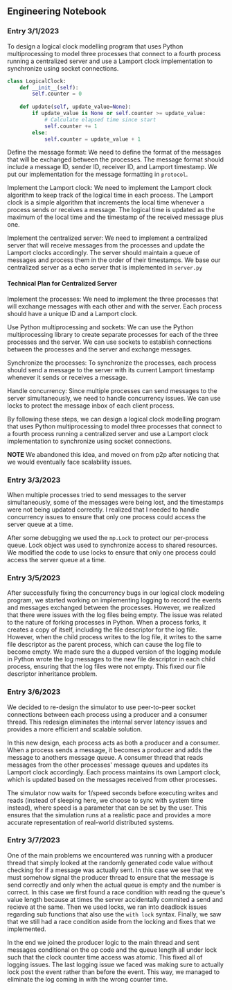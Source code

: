 ## Engineering Notebook

### Entry 3/1/2023

To design a logical clock modelling program that uses Python multiprocessing to model three processes that connect to a fourth process running a centralized server and use a Lamport clock implementation to synchronize using socket connections.

```python
class LogicalClock:
    def __init__(self):
        self.counter = 0
    
    def update(self, update_value=None):
        if update_value is None or self.counter >= update_value:
            # Calculate elapsed time since start
            self.counter += 1
        else:
            self.counter = update_value + 1
```

Define the message format: We need to define the format of the messages that will be exchanged between the processes. The message format should include a message ID, sender ID, receiver ID, and Lamport timestamp. We put our implementation for the message formatting in `protocol`.

Implement the Lamport clock: We need to implement the Lamport clock algorithm to keep track of the logical time in each process. The Lamport clock is a simple algorithm that increments the local time whenever a process sends or receives a message. The logical time is updated as the maximum of the local time and the timestamp of the received message plus one.

Implement the centralized server: We need to implement a centralized server that will receive messages from the processes and update the Lamport clocks accordingly. The server should maintain a queue of messages and process them in the order of their timestamps. We base our centralized server as a echo server that is implemented in `server.py`


#### Technical Plan for Centralized Server

Implement the processes: We need to implement the three processes that will exchange messages with each other and with the server. Each process should have a unique ID and a Lamport clock.

Use Python multiprocessing and sockets: We can use the Python multiprocessing library to create separate processes for each of the three processes and the server. We can use sockets to establish connections between the processes and the server and exchange messages.

Synchronize the processes: To synchronize the processes, each process should send a message to the server with its current Lamport timestamp whenever it sends or receives a message.

Handle concurrency: Since multiple processes can send messages to the server simultaneously, we need to handle concurrency issues. We can use locks to protect the message inbox of each client process. 

By following these steps, we can design a logical clock modelling program that uses Python multiprocessing to model three processes that connect to a fourth process running a centralized server and use a Lamport clock implementation to synchronize using socket connections.

**NOTE** We abandoned this idea, and moved on from p2p after noticing that we would eventually face scalability issues. 

### Entry 3/3/2023

When multiple processes tried to send messages to the server simultaneously, some of the messages were being lost, and the timestamps were not being updated correctly. I realized that I needed to handle concurrency issues to ensure that only one process could access the server queue at a time.

After some debugging we used the `mp.Lock` to protect our per-process queue. Lock object was used to synchronize access to shared resources. We modified the code to use locks to ensure that only one process could access the server queue at a time. 

### Entry 3/5/2023

After successfully fixing the concurrency bugs in our logical clock modeling program, we started working on implementing logging to record the events and messages exchanged between the processes. However, we realized that there were issues with the log files being empty. The issue was related to the nature of forking processes in Python. When a process forks, it creates a copy of itself, including the file descriptor for the log file. However, when the child process writes to the log file, it writes to the same file descriptor as the parent process, which can cause the log file to become empty. We made sure the a dupped version of the logging module in Python wrote the log messages to the new file descriptor in each child process, ensuring that the log files were not empty. This fixed our file descriptor inheritance problem. 

### Entry 3/6/2023

We decided to re-design the simulator to use peer-to-peer socket connections between each process using a producer and a consumer thread. This redesign eliminates the internal server latency issues and provides a more efficient and scalable solution.

In this new design, each process acts as both a producer and a consumer. When a process sends a message, it becomes a producer and adds the message to anothers message queue. A consumer thread that reads messages from the other processes' message queues and updates its Lamport clock accordingly. Each process maintains its own Lamport clock, which is updated based on the messages received from other processes.

The simulator now waits for 1/speed seconds before executing writes and reads (instead of sleeping here, we choose to sync with system time instead), where speed is a parameter that can be set by the user. This ensures that the simulation runs at a realistic pace and provides a more accurate representation of real-world distributed systems.

### Entry 3/7/2023

One of the main problems we encountered was running with a producer thread that simply looked at the randomly generated code value without checking for if a message was actually sent. In this case we see that we must somehow signal the producer thread to ensure that the message is send correctly and only when the actual queue is empty and the number is correct. In this case we first found a race condition with reading the queue's value length because at times the server accidentally commited a send and recieve at the same. Then we used locks, we ran into deadlock issues regarding sub functions that also use the `with lock` syntax. Finally, we saw that we still had a race condition aside from the locking and fixes that we implemented.

In the end we joined the producer logic to the main thread and sent messages conditional on the op code and the queue length all under lock such that the clock counter time access was atomic. This fixed all of logging issues. The last logging issue we faced was making sure to actually lock post the event rather than before the event. This way, we managed to eliminate the log coming in with the wrong counter time. 